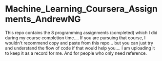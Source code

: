# Machine_Learning_Coursera_Assignments_AndrewNG
This repo contains the 8 programming assignments (completed) which I did during my course completion time.... If you are pursuing that course, I wouldn't recommend copy and paste from this repo... but you can just try and understand the flow of code if that would help you.... I am uploading it to keep it as a record for me. And for people who only need reference.
